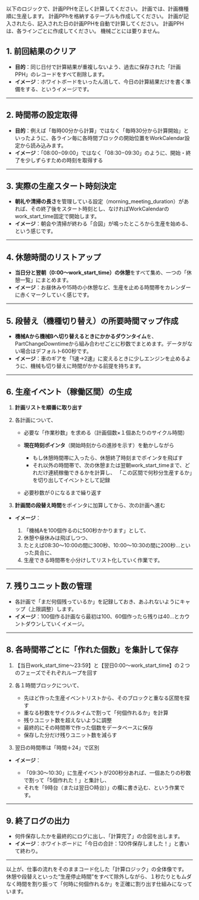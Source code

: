 以下のロジックで、計画PPHを正しく計算してください。
計画では、計画機種順に生産します。
計画PPhを格納するテーブルも作成してください。
計画が記入されたら、記入された日の計画PPHを自動で計算してください。
計画PPHは、各ラインごとに作成してください。
機械ごとには要りません。

## 1. 前回結果のクリア

* **目的**：同じ日付で計算結果が重複しないよう、過去に保存された「計画PPH」のレコードをすべて削除します。
* **イメージ**：ホワイトボードをいったん消して、今日の計算結果だけを書く準備をする、というイメージです。

---

## 2. 時間帯の設定取得

* **目的**：例えば「毎時00分から計算」ではなく「毎時30分から計算開始」といったように、各ライン毎に各時間ブロックの開始位置をWorkCalendar設定から読み込みます。
* **イメージ**：「08:00−09:00」ではなく「08:30−09:30」のように、開始・終了を少しずらすための時刻を取得する

---

## 3. 実際の生産スタート時刻決定

* **朝礼や清掃の長さ**を管理している設定（morning_meeting_duration）があれば、その終了後をスタート時刻とし、なければWorkCalendarのwork_start_time固定で開始します。
* **イメージ**：朝会や清掃が終わる「合図」が鳴ったところから生産を始める、という感じです。

---

## 4. 休憩時間のリストアップ

* **当日分と翌朝（0:00～work_start_time）の休憩**をすべて集め、一つの「休憩一覧」にまとめます。
* **イメージ**：お昼休みや15時の小休憩など、生産を止める時間帯をカレンダーに赤くマークしていく感じです。

---

## 5. 段替え（機種切り替え）の所要時間マップ作成

* **機械Aから機械Bへ切り替えるときにかかるダウンタイム**を、PartChangeDowntimeから組み合わせごとに秒数でまとめます。データがない場合はデフォルト600秒です。
* **イメージ**：車のギアを「1速→2速」に変えるときに少しエンジンを止めるように、機械も切り替えに時間がかかる前提を持ちます。

---

## 6. 生産イベント（稼働区間）の生成

1. **計画リストを順番に取り出す**
2. 各計画について、

   * 必要な「作業秒数」を求める（計画個数×１個あたりのサイクル時間）
   * **現在時刻ポインタ**（開始時刻からの進捗を示す）を動かしながら

     * もし休憩時間帯に入ったら、休憩終了時刻までポインタを飛ばす
     * それ以外の時間帯で、次の休憩または翌朝work_start_timeまで、どれだけ連続稼働できるかを計算し、
       「この区間で何秒分生産するか」を切り出してイベントとして記録
   * 必要秒数が０になるまで繰り返す
3. **計画間の段替え時間**をポインタに加算してから、次の計画へ進む

* **イメージ**：

  1. 「機械Aを100個作るのに500秒かかります」として、
  2. 休憩や昼休みは飛ばしつつ、
  3. たとえば08:30〜10:00の間に300秒、10:00〜10:30の間に200秒…といった具合に、
  4. 生産できる時間帯を小分けしてリスト化していく作業です。

---

## 7. 残りユニット数の管理

* 各計画で「まだ何個残っているか」を記録しておき、あふれないようにキャップ（上限調整）します。
* **イメージ**：100個作る計画なら最初は100、60個作ったら残りは40…とカウントダウンしていくイメージ。

---

## 8. 各時間帯ごとに「作れた個数」を集計して保存

1. 【当日work_start_time〜23:59】と【翌日0:00〜work_start_time】の２つのフェーズでそれぞれループを回す
2. 各１時間ブロックについて、

   * 先ほど作った生産イベントリストから、そのブロックと重なる区間を探す
   * 重なる秒数をサイクルタイムで割って「何個作れるか」を計算
   * 残りユニット数を超えないように調整
   * 最終的にその時間帯で作った個数をデータベースに保存
   * 保存した分だけ残りユニット数を減らす
3. 翌日の時間帯は「時間＋24」で区別

* **イメージ**：

  * 「09:30〜10:30」に生産イベントが200秒分あれば、一個あたりの秒数で割って「5個作れた！」と集計し、
  * それを「9時台（または翌日○時台）」の欄に書き込む、という作業です。

---

## 9. 終了ログの出力

* 何件保存したかを最終的にログに出し、「計算完了」の合図を出します。
* **イメージ**：ホワイトボードに「今日の合計：120件保存しました！」と書いて終わり。

---

以上が、仕事の流れをそのままコード化した「計算ロジック」の全体像です。
休憩や段替えといった“生産停止時間”をすべて除外しながら、１秒たりともムダなく時間を割り振って「何時に何個作れるか」を正確に割り出す仕組みになっています。